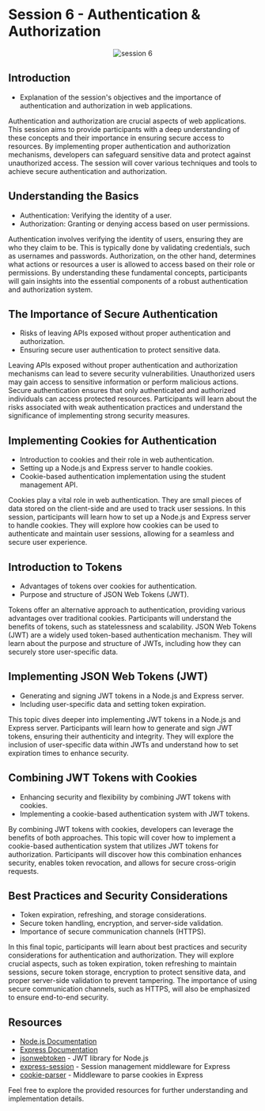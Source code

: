 # Session 6 - Authentication & Authorization

<p align="center">
    <img src="./session-6.svg" alt="session 6" />
</p>

## Introduction

- Explanation of the session's objectives and the importance of authentication and authorization in web applications.

Authentication and authorization are crucial aspects of web applications. This session aims to provide participants with a deep understanding of these concepts and their importance in ensuring secure access to resources. By implementing proper authentication and authorization mechanisms, developers can safeguard sensitive data and protect against unauthorized access. The session will cover various techniques and tools to achieve secure authentication and authorization.

## Understanding the Basics

- Authentication: Verifying the identity of a user.
- Authorization: Granting or denying access based on user permissions.

Authentication involves verifying the identity of users, ensuring they are who they claim to be. This is typically done by validating credentials, such as usernames and passwords. Authorization, on the other hand, determines what actions or resources a user is allowed to access based on their role or permissions. By understanding these fundamental concepts, participants will gain insights into the essential components of a robust authentication and authorization system.

## The Importance of Secure Authentication

- Risks of leaving APIs exposed without proper authentication and authorization.
- Ensuring secure user authentication to protect sensitive data.

Leaving APIs exposed without proper authentication and authorization mechanisms can lead to severe security vulnerabilities. Unauthorized users may gain access to sensitive information or perform malicious actions. Secure authentication ensures that only authenticated and authorized individuals can access protected resources. Participants will learn about the risks associated with weak authentication practices and understand the significance of implementing strong security measures.

## Implementing Cookies for Authentication

- Introduction to cookies and their role in web authentication.
- Setting up a Node.js and Express server to handle cookies.
- Cookie-based authentication implementation using the student management API.

Cookies play a vital role in web authentication. They are small pieces of data stored on the client-side and are used to track user sessions. In this session, participants will learn how to set up a Node.js and Express server to handle cookies. They will explore how cookies can be used to authenticate and maintain user sessions, allowing for a seamless and secure user experience.

## Introduction to Tokens

- Advantages of tokens over cookies for authentication.
- Purpose and structure of JSON Web Tokens (JWT).

Tokens offer an alternative approach to authentication, providing various advantages over traditional cookies. Participants will understand the benefits of tokens, such as statelessness and scalability. JSON Web Tokens (JWT) are a widely used token-based authentication mechanism. They will learn about the purpose and structure of JWTs, including how they can securely store user-specific data.

## Implementing JSON Web Tokens (JWT)

- Generating and signing JWT tokens in a Node.js and Express server.
- Including user-specific data and setting token expiration.

This topic dives deeper into implementing JWT tokens in a Node.js and Express server. Participants will learn how to generate and sign JWT tokens, ensuring their authenticity and integrity. They will explore the inclusion of user-specific data within JWTs and understand how to set expiration times to enhance security.

## Combining JWT Tokens with Cookies

- Enhancing security and flexibility by combining JWT tokens with cookies.
- Implementing a cookie-based authentication system with JWT tokens.

By combining JWT tokens with cookies, developers can leverage the benefits of both approaches. This topic will cover how to implement a cookie-based authentication system that utilizes JWT tokens for authorization. Participants will discover how this combination enhances security, enables token revocation, and allows for secure cross-origin requests.

## Best Practices and Security Considerations

- Token expiration, refreshing, and storage considerations.
- Secure token handling, encryption, and server-side validation.
- Importance of secure communication channels (HTTPS).

In this final topic, participants will learn about best practices and security considerations for authentication and authorization. They will explore crucial aspects, such as token expiration, token refreshing to maintain sessions, secure token storage, encryption to protect sensitive data, and proper server-side validation to prevent tampering. The importance of using secure communication channels, such as HTTPS, will also be emphasized to ensure end-to-end security.

## Resources

- [Node.js Documentation](https://nodejs.org/en/docs/)
- [Express Documentation](https://expressjs.com/)
- [jsonwebtoken](https://www.npmjs.com/package/jsonwebtoken) - JWT library for Node.js
- [express-session](https://www.npmjs.com/package/express-session) - Session management middleware for Express
- [cookie-parser](https://www.npmjs.com/package/cookie-parser) - Middleware to parse cookies in Express

Feel free to explore the provided resources for further understanding and implementation details.